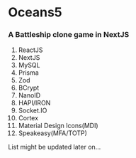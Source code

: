 # Oceans5

### A Battleship clone game in NextJS

1. ReactJS
2. NextJS
3. MySQL
4. Prisma
5. Zod
6. BCrypt
7. NanoID
8. HAPI/IRON
9. Socket.IO
10. Cortex
11. Material Design Icons(MDI)
12. Speakeasy(MFA/TOTP)

List might be updated later on…
